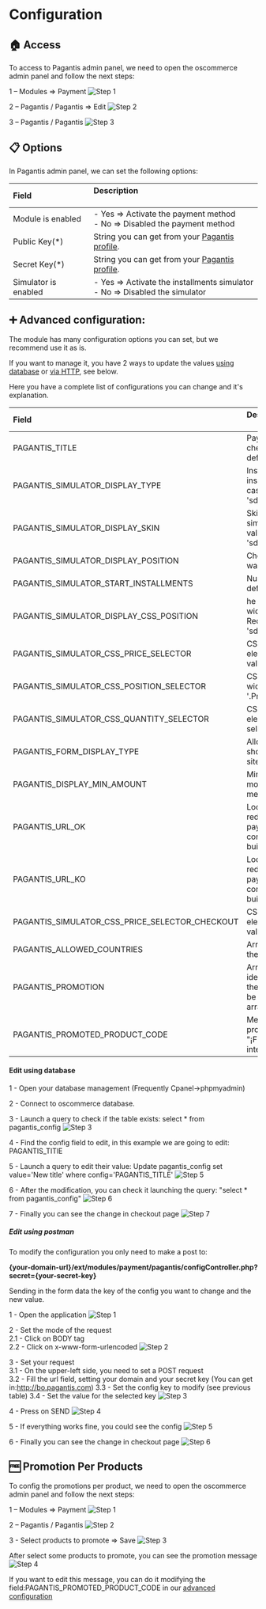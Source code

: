 # Configuration

## :house: Access

To access to Pagantis admin panel, we need to open the oscommerce admin panel and follow the next steps:

1 – Modules => Payment
![Step 1](./oscommerce_configuration_1.png?raw=true "Step 1")

2 – Pagantis / Pagantis => Edit
![Step 2](./oscommerce_configuration_2.png?raw=true "Step 2")

3 – Pagantis / Pagantis
![Step 3](./oscommerce_configuration_3.png?raw=true "Step 3")

## :clipboard: Options
In Pagantis admin panel, we can set the following options:

| Field | Description<br/><br/>
| :------------- |:-------------| 
| Module is enabled    |  - Yes => Activate the payment method <br/> - No => Disabled the payment method
| Public Key(*)        |  String you can get from your [Pagantis profile](https://bo.pagamastarde.com/shop).
| Secret Key(*)        |  String you can get from your [Pagantis profile](https://bo.pagamastarde.com/shop).
| Simulator is enabled |  - Yes => Activate the installments simulator <br/> - No => Disabled the simulator


## :heavy_plus_sign: Advanced configuration:
The module has many configuration options you can set, but we recommend use it as is.

If you want to manage it, you have 2 ways to update the values [using database](./configuration.md#edit-using-database) or [via HTTP](./configuration.md#edit-using-postman), see below.

Here you have a complete list of configurations you can change and it's explanation. 


| Field | Description<br/><br/>
| :------------- |:-------------| 
| PAGANTIS_TITLE                           | Payment title to show in checkout page. By default:"Instant financing".
| PAGANTIS_SIMULATOR_DISPLAY_TYPE          | Installments simulator skin inside product page, in positive case. Recommended value: 'sdk.simulator.types.SIMPLE'.
| PAGANTIS_SIMULATOR_DISPLAY_SKIN          | Skin of the product page simulator. Recommended value: 'sdk.simulator.skins.BLUE'.
| PAGANTIS_SIMULATOR_DISPLAY_POSITION      | Choose the place where you want to watch the simulator.
| PAGANTIS_SIMULATOR_START_INSTALLMENTS    | Number of installments by default to use in simulator.
| PAGANTIS_SIMULATOR_DISPLAY_CSS_POSITION  | he position where the simulator widget will be injected. Recommended value: 'sdk.simulator.positions.INNER'.
| PAGANTIS_SIMULATOR_CSS_PRICE_SELECTOR    | CSS selector with DOM element having totalAmount value.
| PAGANTIS_SIMULATOR_CSS_POSITION_SELECTOR | CSS Selector to inject the widget. (Example: '#simulator', '.PmtSimulator')
| PAGANTIS_SIMULATOR_CSS_QUANTITY_SELECTOR | CSS selector with DOM element having the quantity selector value.
| PAGANTIS_FORM_DISPLAY_TYPE               | Allow you to select the way to show the payment form in your site
| PAGANTIS_DISPLAY_MIN_AMOUNT              | Minimum amount to use the module and show the payment method in the checkout page.
| PAGANTIS_URL_OK                          | Location where user will be redirected after a successful payment. This string will be concatenated to the base url to build the full url
| PAGANTIS_URL_KO                          | Location where user will be redirected after a wrong payment. This string will be concatenated to the base url to build the full url
| PAGANTIS_SIMULATOR_CSS_PRICE_SELECTOR_CHECKOUT | CSS selector with DOM element having totalAmount value on checkout page.
| PAGANTIS_ALLOWED_COUNTRIES               | Array of country codes where the method can be used 
| PAGANTIS_PROMOTION                       | Array of promoted products identified by product_id. If there are not some product to be promoted, it will be a empty array. 
| PAGANTIS_PROMOTED_PRODUCT_CODE           | Message to show if a product is promoted. By default: "¡Financia este producto sin intereses! - 0% TAE"; 

#### Edit using database
1 - Open your database management (Frequently Cpanel->phpmyadmin) 

2 - Connect to oscommerce database.

3 - Launch a query to check if the table exists: select * from pagantis_config
![Step 3](./sql_step3.png?raw=true "Step 1")

4 - Find the config field to edit, in this example we are going to edit: PAGANTIS_TITlE 

5 - Launch a query to edit their value: Update pagantis_config set value='New title' where config='PAGANTIS_TITLE'
![Step 5](./sql_step5.png?raw=true "Step 5")

6 - After the modification, you can check it launching the query: "select * from pagantis_config"
![Step 6](./sql_step6.png?raw=true "Step 6")

7 - Finally you can see the change in checkout page
![Step 7](./sql_step7.png?raw=true "Step 7")

##### Edit using postman

To modify the configuration you only need to make a post to:

<strong>{your-domain-url}/ext/modules/payment/pagantis/configController.php?secret={your-secret-key}</strong>

Sending in the form data the key of the config you want to change and the new value.

1 - Open the application
![Step 1](./postman_step1.png?raw=true "Step 1")

2 - Set the mode of the request  
2.1 - Click on BODY tag  
2.2 - Click on x-www-form-urlencoded
![Step 2](./postman_step2.png?raw=true "Step 2")

3 - Set your request  
3.1 - On the upper-left side, you need to set a POST request   
3.2 - Fill the url field, setting your domain and your secret key (You can get in:http://bo.pagantis.com) 
3.3 - Set the config key to modify (see previous table) 
3.4 - Set the value for the selected key 
![Step 3](./postman_step3.png?raw=true "Step 3")

4 - Press on SEND
![Step 4](./postman_step4.png?raw=true "Step 4")

5 - If everything works fine, you could see the config 
![Step 5](./postman_step5.png?raw=true "Step 5")

6 - Finally you can see the change in checkout page
![Step 6](./sql_step7.png?raw=true "Step 6")

## :free: Promotion Per Products

To config the promotions per product, we need to open the oscommerce admin panel and follow the next steps:

1 – Modules => Payment
![Step 1](./oscommerce_configuration_1.png?raw=true "Step 1")

2 – Pagantis / Pagantis 
![Step 2](./oscommerce_configuration_2b.png?raw=true "Step 2")

3 - Select products to promote => Save
![Step 3](./oscommerce_configuration_3b.png?raw=true "Step 3")

After select some products to promote, you can see the promotion message
![Step 4](./oscommerce_configuration_4b.png?raw=true "Step 4")

If you want to edit this message, you can do it modifying the field:PAGANTIS_PROMOTED_PRODUCT_CODE in our [advanced configuration](./configuration.md#heavy_plus_sign-advanced-configuration)